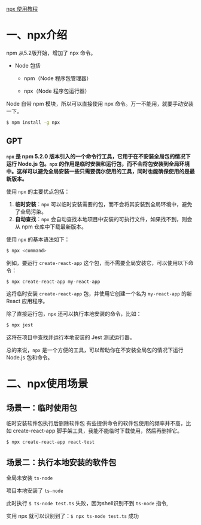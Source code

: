 [npx 使用教程](https://www.ruanyifeng.com/blog/2019/02/npx.html)



# 一、npx介绍

npm 从5.2版开始，增加了 npx 命令。

* Node 包括

    * npm（Node 程序包管理器）

    * npx（Node 程序包运行器）

Node 自带 npm 模块，所以可以直接使用 npx 命令。万一不能用，就要手动安装一下。

```sh
$ npm install -g npx
```



## GPT

**`npx` 是 npm 5.2.0 版本引入的一个命令行工具，它用于在不安装全局包的情况下运行 Node.js 包。`npx` 的作用是临时安装和运行包，而不会将包安装到全局环境中。这样可以避免全局安装一些只需要偶尔使用的工具，同时也能确保使用的是最新版本。**

使用 `npx` 的主要优点包括：

1. **临时安装**：`npx` 可以临时安装需要的包，而不会将其安装到全局环境中，避免了全局污染。
2. **自动查找**：`npx` 会自动查找本地项目中安装的可执行文件，如果找不到，则会从 npm 仓库中下载最新版本。

使用 `npx` 的基本语法如下：

```sh
$ npx <command>
```

例如，要运行 `create-react-app` 这个包，而不需要全局安装它，可以使用以下命令：

```sh
$ npx create-react-app my-react-app
```

这将临时安装 `create-react-app` 包，并使用它创建一个名为 `my-react-app` 的新 React 应用程序。

除了直接运行包，`npx` 还可以执行本地安装的命令，比如：

```sh
$ npx jest
```

这将在项目中查找并运行本地安装的 Jest 测试运行器。

总的来说，`npx` 是一个方便的工具，可以帮助你在不安装全局包的情况下运行 Node.js 包和命令。



# 二、npx使用场景

## 场景一：临时使用包

﻿﻿临时安装软件包执行后删除软件包
有些提供命令的软件包使用的频率并不高，比如 create-react-app 脚手架工具，我能不能临时下载使用，然后再删掉它。

```sh
$ npx create-react-app react-test
```



## 场景二：执行本地安装的软件包

全局未安装 `ts-node` 

项目本地安装了 `ts-node` 

此时执行 `$ ts-node test.ts` 失败，因为shell识别不到 `ts-node` 指令,

实用 npx 就可以识别到了：`$ npx ts-node test.ts` 成功









